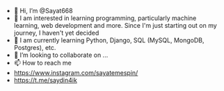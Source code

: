 - 👋 Hi, I’m @Sayat668
- 👀 I am interested in learning programming, particularly machine learning, web development and more. Since I'm just starting out on my journey, I haven't yet decided
- 🌱 I am currently learning Python, Django, SQL (MySQL, MongoDB, Postgres), etc.
- 💞️ I’m looking to collaborate on ...
- 📫 How to reach me 
-    https://www.instagram.com/sayatemespin/
-    https://t.me/saydin4ik

